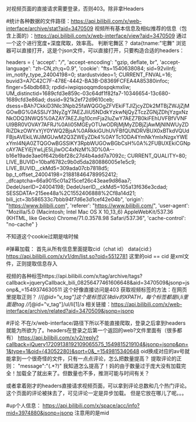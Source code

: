 对视频页面的直接请求需要登录，否则403。除非拿Headers


#统计各种数据的文件路径：https://api.bilibili.com/x/web-interface/archive/stat?aid=3470509
视频所有基本信息及相似推荐的信息（包含上面的）：https://api.bilibili.com/x/web-interface/view?aid=3470509
通过一个这个进行宽度+深度爬取，效率高。
判断宅舞区？ data{tname:"宅舞"
浏览器可以直接打开，这是个json文件，可以直接打开，只要构造合适的headers：

headers = {
    'accept': "*/*",
    'accept-encoding': "gzip, deflate, br",
    'accept-language': "zh-CN,zh;q=0.9",
    'cookie': "fts=1540638084; sid=92vilnfj; im_notify_type_24004198=0; stardustvideo=1; CURRENT_FNVAL=16; buvid3=A7C42C7F-478E-4442-BA3B-D8369FCFEA4A85380infoc; finger=54bdb683; rpdid=iwpiqsoqqmdospqkmxliw; UM_distinctid=1689cfd3e859c-03c64df1f82fa7-10346654-13c680-1689cfd3e86ad; dssid=921k2ef72d9610ceb; dsess=BAh7CkkiD3Nlc3Npb25faWQGOgZFVEkiFTJlZjcyZDk2MTBjZWJjZjMGOwBG%0ASSIJY3NyZgY7AEZJIiU5NDdkYzkwNjQyZTczZGNjZDhjYzgxNzNkODQ3NWQ5%0AZAY7AEZJIg10cmFja2luZwY7AEZ7B0kiFEhUVFBfVVNFUl9BR0VOVAY7AFRJ%0AIi05MGEyOTUwODRjMjMyZDBjZjAwMjNlNWUyZDRiZDkzOWYxYjY0YWQ2BjsA%0ARkkiGUhUVFBfQUNDRVBUX0xBTkdVQUdFBjsAVEkiLWJiMGUwM2Q3ZWEyZDk4%0AYTc1ODA4YmNkYmIxNzgxYWExYmI4NjA0ZTQGOwBGSSIKY3RpbWUGOwBGbCsH%0A%2FUBUXEkiCGNpcAY7AEYiEjYwLjE5LjIwOC4xNzM%3D%0A--b16e19ade3ae0f642b6bf28c27d4b4add7a7092c; CURRENT_QUALITY=80; LIVE_BUVID=10baf6782c9b0d5da280886005e1e5c9; LIVE_BUVID__ckMd5=309ada07cb7818d5; bp_t_offset_24004198=218818464789952412; _dfcaptcha=66a9015c01a215cef26c43eae9d86aa7; DedeUserID=24004198; DedeUserID__ckMd5=105a13f636e3cdad; SESSDATA=215ee48a%2C1552406888%2Cf8a14d21; bili_jct=3b586533c7bbb94f7d6e3d1cef42e04b",
    'origin': "https://www.bilibili.com",
    'referer': "https://www.bilibili.com/",
    'user-agent': "Mozilla/5.0 (Macintosh; Intel Mac OS X 10_13_6) AppleWebKit/537.36 (KHTML, like Gecko) Chrome/71.0.3578.98 Safari/537.36",
    'cache-control': "no-cache"
    }

不知道这个cookie过期是啥时候




#弹幕加载：
首先从所有信息里面提取cid（chat id）   data{cid:}
https://api.bilibili.com/x/v1/dm/list.so?oid=5512781  这里的oid == cid
是xml文件，正则提取信息存入

视频的各种标签https://api.bilibili.com/x/tag/archive/tags?callback=jqueryCallback_bili_08256477461606648&aid=3470509&jsonp=jsonp&_=1549374630511
这个好像直接访问是403
获取视频标签的方法：在网页里提取正则？
//*[@id="v_tag"]这个是标签区块div的XPATH，每个标签都是li,li里面是<a>tag</a>
//*[@id="v_tag"]/ul/li[1]/a
相关链接：https://api.bilibili.com/x/web-interface/archive/related?aid=3470509&jsonp=jsonp

#评论
不在/x/web-interface/路径下所以不能直接爬取，登录之后拿到headers就能为所欲为了。headers在登录之后第一个返回的web?文件里面有（很多都有）
https://api.bilibili.com/x/v2/reply?callback=jQuery17209138192109065575_1549815219104&jsonp=jsonp&pn=1&type=1&oid={43052280}&sort=0&_=1549815340648
oid换成对应的av号就能拿到一个很奇怪的文件，只有一点点评论，怎么把数量提高？ 提取评论的正则： "message":"(.*?)"
我知道怎么提高了！妈的由于数量过于庞大没有加载完全！加载全了就出来了。但数量也不多，推测可能与时间有关？

或者拿着刚才的headers直接请求视频页面，可以拿到评论总数和几个热门评论。这个页面的评论被抹去了，可见评论一定是异步加载。
但是它放在哪儿了呢。。。

#up个人信息：
https://api.bilibili.com/x/space/acc/info?mid=3974880&jsonp=jsonp  注意用的是mid

